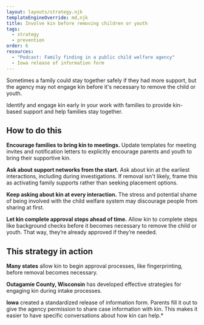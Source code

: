 ```yaml
---
layout: layouts/strategy.njk
templateEngineOverride: md,njk
title: Involve kin before removing children or youth
tags:
  - strategy
  - prevention
order: 6
resources:
  - "Podcast: Family finding in a public child welfare agency"
  - Iowa release of information form
---
```

Sometimes a family could stay together safely if they had more support, but the agency may not engage kin before it's necessary to remove the child or youth.

Identify and engage kin early in your work with families to provide kin-based support and help families stay together.

## How to do this

**Encourage families to bring kin to meetings.** Update templates for meeting invites and notification letters to explicitly encourage parents and youth to bring their supportive kin.

**Ask about support networks from the start.** Ask about kin at the earliest interactions, including during investigations. If removal isn't likely, frame this as activating family supports rather than seeking placement options.

**Keep asking about kin at every interaction.** The stress and potential shame of being involved with the child welfare system may discourage people from sharing at first.

**Let kin complete approval steps ahead of time.** Allow kin to complete steps like background checks before it becomes necessary to remove the child or youth. That way, they’re already approved if they’re needed.

## This strategy in action

**Many states** allow kin to begin approval processes, like fingerprinting, before removal becomes necessary.

**Outagamie County, Wisconsin** has developed effective strategies for engaging kin during intake processes.

**Iowa** created a standardized release of information form. Parents fill it out to give the agency permission to share case information with kin. This makes it easier to have specific conversations about how kin can help.*[](https://open.spotify.com/episode/0GRYSP8UA21ZevmYMSSRHd)